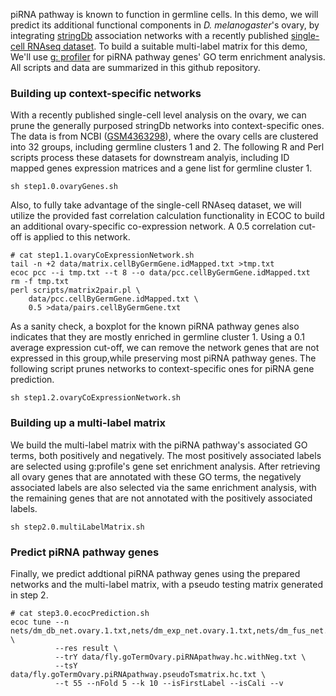 piRNA pathway is known to function in germline cells. In this demo, we will predict its additional functional components in *D. melanogaster*'s ovary, by integrating [stringDb](https://string-db.org/cgi/input.pl) association networks with a recently published [single-cell RNAseq dataset](https://journals.plos.org/plosbiology/article?id=10.1371/journal.pbio.3000538). To build a suitable multi-label matrix for this demo,  We'll use [g: profiler](https://biit.cs.ut.ee/gprofiler/gost) for piRNA pathway genes' GO term enrichment analysis. All scripts and data are summarized in this github repository.  

### Building up context-specific networks
With a recently published single-cell level analysis on the ovary, we can prune the generally purposed stringDb networks into context-specific ones. The data is from NCBI ([GSM4363298](https://www.ncbi.nlm.nih.gov/geo/query/acc.cgi?acc=GSM4363298)), where the ovary cells are clustered into 32 groups, including germline clusters 1 and 2. The following R and Perl scripts process these datasets for downstream analyis, including ID mapped genes expression matrices and a gene list for germline cluster 1.
```
sh step1.0.ovaryGenes.sh
```
Also, to fully take advantage of the single-cell RNAseq dataset, we will utilize the provided fast correlation calculation functionality in ECOC to build an additional ovary-specific co-expression network. A 0.5 correlation cut-off is applied to this network.
```
# cat step1.1.ovaryCoExpressionNetwork.sh
tail -n +2 data/matrix.cellByGermGene.idMapped.txt >tmp.txt
ecoc pcc --i tmp.txt --t 8 --o data/pcc.cellByGermGene.idMapped.txt
rm -f tmp.txt
perl scripts/matrix2pair.pl \
    data/pcc.cellByGermGene.idMapped.txt \
    0.5 >data/pairs.cellByGermGene.txt
```
 As a sanity check, a boxplot for the known piRNA pathway genes also indicates that they are mostly enriched in germline cluster 1. Using a 0.1 average expression cut-off, we can remove the network genes that are not expressed in this group,while preserving most piRNA pathway genes. The following script prunes networks to context-specific ones for piRNA gene prediction. 
```
sh step1.2.ovaryCoExpressionNetwork.sh
```
### Building up a multi-label matrix 
We build the multi-label matrix with the piRNA pathway's associated GO terms, both positively and negatively. The most positively associated labels are selected using g:profile's gene set enrichment analysis. After retrieving all ovary genes that are annotated with these GO terms, the negatively associated labels are also selected via the same enrichment analysis, with the remaining genes that are not annotated with the positively associated labels. 
```
sh step2.0.multiLabelMatrix.sh
```  

### Predict piRNA pathway genes
Finally, we predict addtional piRNA pathway genes using the prepared networks and the multi-label matrix, with a pseudo testing matrix generated in step 2. 
```
# cat step3.0.ecocPrediction.sh
ecoc tune --n nets/dm_db_net.ovary.1.txt,nets/dm_exp_net.ovary.1.txt,nets/dm_fus_net.ovary.1.txt,nets/dm_nej_net.ovary.1.txt,nets/dm_pp_net.ovary.1.txt,nets/pcc.cellByGermGene.ovary.1.txt \
          --res result \
          --trY data/fly.goTermOvary.piRNApathway.hc.withNeg.txt \
          --tsY data/fly.goTermOvary.piRNApathway.pseudoTsmatrix.hc.txt \
          --t 55 --nFold 5 --k 10 --isFirstLabel --isCali --v 
```
